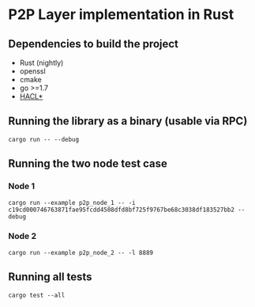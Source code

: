 # P2P Layer implementation in Rust

## Dependencies to build the project
* Rust (nightly)
* openssl
* cmake
* go >=1.7
* [HACL*](https://github.com/mitls/hacl-c)

## Running the library as a binary (usable via RPC)
`cargo run -- --debug`

## Running the two node test case

### Node 1
`cargo run --example p2p_node_1 -- -i c19cd000746763871fae95fcdd4508dfd8bf725f9767be68c3038df183527bb2 --debug`

### Node 2
`cargo run --example p2p_node_2 -- -l 8889`

## Running all tests
`cargo test --all`